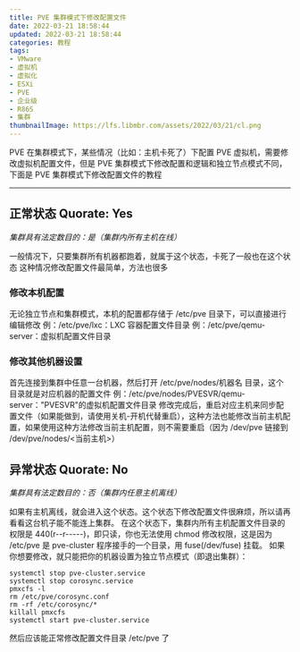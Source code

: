 ```yaml
---
title: PVE 集群模式下修改配置文件
date: 2022-03-21 18:58:44
updated: 2022-03-21 18:58:44
categories: 教程
tags:
- VMware
- 虚拟机
- 虚拟化
- ESXi
- PVE
- 企业级
- R86S
- 集群
thumbnailImage: https://lfs.libmbr.com/assets/2022/03/21/cl.png
---
```

PVE 在集群模式下，某些情况（比如：主机卡死了）下配置 PVE 虚拟机，需要修改虚拟机配置文件，但是 PVE 集群模式下修改配置和逻辑和独立节点模式不同，下面是 PVE 集群模式下修改配置文件的教程
<!-- more -->
---

## 正常状态 Quorate: Yes

*集群具有法定数目的：是（集群内所有主机在线）*

一般情况下，只要集群所有机器都跑着，就属于这个状态，卡死了一般也在这个状态
这种情况修改配置文件最简单，方法也很多

### 修改本机配置

无论独立节点和集群模式，本机的配置都存储于 /etc/pve 目录下，可以直接进行编辑修改
例：/etc/pve/lxc：LXC 容器配置文件目录
例：/etc/pve/qemu-server：虚拟机配置文件目录

### 修改其他机器设置

首先连接到集群中任意一台机器，然后打开 /etc/pve/nodes/机器名 目录，这个目录就是对应机器的配置文件
例：/etc/pve/nodes/PVESVR/qemu-server："PVESVR"的虚拟机配置文件目录
修改完成后，重启对应主机来同步配置文件（如果能做到，请使用关机-开机代替重启），这种方法也能修改当前主机配置，如果使用这种方法修改当前主机配置，则不需要重启（因为 /dev/pve 链接到 /dev/pve/nodes/<当前主机>）

## 异常状态 Quorate: No

*集群具有法定数目的：否（集群内任意主机离线）*

如果有主机离线，就会进入这个状态。这个状态下修改配置文件很麻烦，所以请再看看这台机子能不能连上集群。
在这个状态下，集群内所有主机配置文件目录的权限是 440(r--r-----)，即只读，你也无法使用 chmod 修改权限，这是因为 /etc/pve 是 pve-cluster 程序接手的一个目录，用 fuse(/dev/fuse) 挂载。
如果你想要修改，就只能把你的机器设置为独立节点模式（即退出集群）：

```
systemctl stop pve-cluster.service
systemctl stop corosync.service
pmxcfs -l
rm /etc/pve/corosync.conf
rm -rf /etc/corosync/*
killall pmxcfs
systemctl start pve-cluster.service
```

然后应该能正常修改配置文件目录 /etc/pve 了
